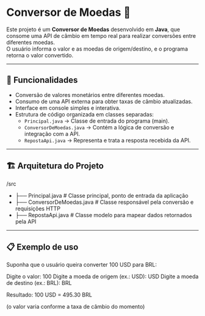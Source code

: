 # Conversor de Moedas 💱

Este projeto é um **Conversor de Moedas** desenvolvido em **Java**, que consome uma API de câmbio em tempo real para realizar conversões entre diferentes moedas.  
O usuário informa o valor e as moedas de origem/destino, e o programa retorna o valor convertido.

---

## 📌 Funcionalidades
- Conversão de valores monetários entre diferentes moedas.
- Consumo de uma API externa para obter taxas de câmbio atualizadas.
- Interface em console simples e interativa.
- Estrutura de código organizada em classes separadas:
  - `Principal.java` → Classe de entrada do programa (main).
  - `ConversorDeMoedas.java` → Contém a lógica de conversão e integração com a API.
  - `RepostaApi.java` → Representa e trata a resposta recebida da API.

---

## 🏗️ Arquitetura do Projeto
/src
- ├── Principal.java # Classe principal, ponto de entrada da aplicação
- ├── ConversorDeMoedas.java # Classe responsável pela conversão e requisições HTTP
- ├── RepostaApi.java # Classe modelo para mapear dados retornados pela API

---

## 📋 Exemplo de uso

Suponha que o usuário queira converter 100 USD para BRL:

Digite o valor: 100
Digite a moeda de origem (ex.: USD): USD
Digite a moeda de destino (ex.: BRL): BRL

Resultado: 100 USD = 495.30 BRL


(o valor varia conforme a taxa de câmbio do momento)
